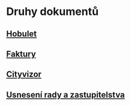 # Druhy dokumentů

## [Hobulet](/hobulet)
## [Faktury](/faktury)
## [Cityvizor](/cityvizor)
## [Usnesení rady a zastupitelstva](/usneseni)
